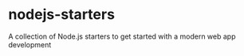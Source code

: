 # nodejs-starters

A collection of Node.js starters to get started with a modern web app development
